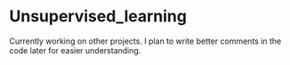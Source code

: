 # Unsupervised_learning
Currently working on other projects. I plan to write better comments in the code later for easier understanding.
